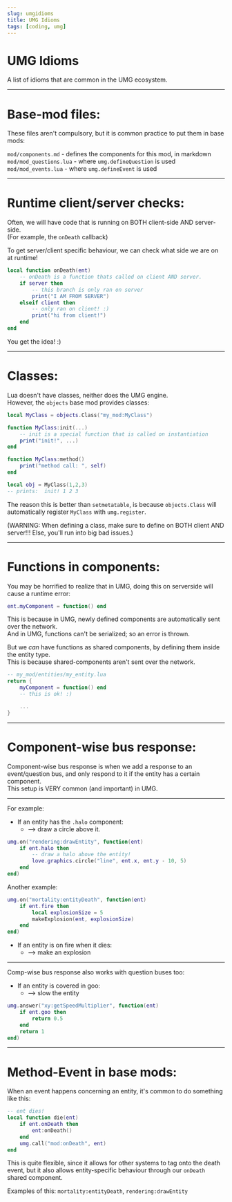 ```yaml
---
slug: umgidioms
title: UMG Idioms
tags: [coding, umg]
---
```


# UMG Idioms
A list of idioms that are common in the UMG ecosystem.

<!--truncate-->

------------------

# Base-mod files:
These files aren't compulsory, but it is common practice to put them in base mods:

`mod/components.md` - defines the components for this mod, in markdown
`mod/mod_questions.lua` - where `umg.defineQuestion` is used
`mod/mod_events.lua` - where `umg.defineEvent` is used


------------------

# Runtime client/server checks:
Often, we will have code that is running on BOTH client-side AND server-side.<br/>
(For example, the `onDeath` callback)

To get server/client specific behaviour, we can check what side we are on at runtime!
```lua
local function onDeath(ent)
    -- onDeath is a function thats called on client AND server.
    if server then
        -- this branch is only ran on server
        print("I AM FROM SERVER")
    elseif client then
        -- only ran on client! :)
        print("hi from client!")
    end
end
```
You get the idea! :)

------------------

# Classes:
Lua doesn't have classes, neither does the UMG engine.<br/>
However, the `objects` base mod provides classes:
```lua
local MyClass = objects.Class("my_mod:MyClass")

function MyClass:init(...)
    -- init is a special function that is called on instantiation
    print("init!", ...)
end

function MyClass:method()
    print("method call: ", self)
end

local obj = MyClass(1,2,3)
-- prints:  init! 1 2 3
```
The reason this is better than `setmetatable`, is because `objects.Class` 
will automatically register `MyClass` with `umg.register`.

(WARNING: When defining a class, make sure to define on BOTH client AND server!!!
Else, you'll run into big bad issues.)


------------------

# Functions in components:
You may be horrified to realize that in UMG, doing this on serverside will cause a runtime error:
```lua
ent.myComponent = function() end
```
This is because in UMG, newly defined components are automatically sent over the network.<br/>
And in UMG, functions can't be serialized; so an error is thrown.

But we *can* have functions as shared components, by defining them inside the entity type.<br/>
This is because shared-components aren't sent over the network.
```lua
-- my_mod/entities/my_entity.lua
return {
    myComponent = function() end
    -- this is ok! :)

    ...
}
```

--------------------


# Component-wise bus response:
Component-wise bus response is when we add a response to an event/question bus, and only respond to it if the entity has a certain component.<br/>
This setup is VERY common (and important) in UMG.

-----------------

For example:
- If an entity has the `.halo` component:
    - --> draw a circle above it.
```lua
umg.on("rendering:drawEntity", function(ent)
    if ent.halo then
        -- draw a halo above the entity!
        love.graphics.circle("line", ent.x, ent.y - 10, 5)
    end
end)
```

Another example:
```lua
umg.on("mortality:entityDeath", function(ent)
    if ent.fire then
        local explosionSize = 5
        makeExplosion(ent, explosionSize)
    end
end)
```
- If an entity is on fire when it dies:
    - --> make an explosion

--------------

Comp-wise bus response also works with question buses too:
- If an entity is covered in goo:
    - --> slow the entity
```lua
umg.answer("xy:getSpeedMultiplier", function(ent)
    if ent.goo then
        return 0.5
    end
    return 1
end)
```


-----------------

# Method-Event in base mods:
When an event happens concerning an entity, it's common to do something like this:
```lua
-- ent dies!
local function die(ent)
    if ent.onDeath then
        ent:onDeath()
    end
    umg.call("mod:onDeath", ent)
end
```

This is quite flexible, since it allows for other systems to tag onto the death event, but it also allows entity-specific behaviour through our `onDeath` shared component.

Examples of this: `mortality:entityDeath`, `rendering:drawEntity`


